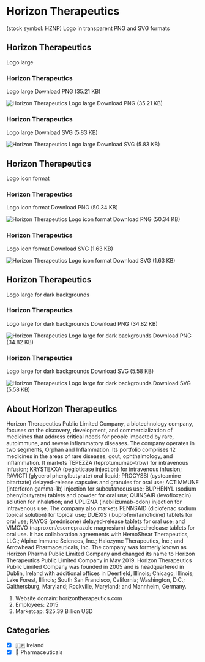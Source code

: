 # Horizon Therapeutics
 (stock symbol: HZNP) Logo in transparent PNG and SVG formats

## Horizon Therapeutics
 Logo large

### Horizon Therapeutics
 Logo large Download PNG (35.21 KB)

![Horizon Therapeutics
 Logo large Download PNG (35.21 KB)](/img/orig/HZNP_BIG-2aa76864.png)

### Horizon Therapeutics
 Logo large Download SVG (5.83 KB)

![Horizon Therapeutics
 Logo large Download SVG (5.83 KB)](/img/orig/HZNP_BIG-e8835028.svg)

## Horizon Therapeutics
 Logo icon format

### Horizon Therapeutics
 Logo icon format Download PNG (50.34 KB)

![Horizon Therapeutics
 Logo icon format Download PNG (50.34 KB)](/img/orig/HZNP-cd5d77e1.png)

### Horizon Therapeutics
 Logo icon format Download SVG (1.63 KB)

![Horizon Therapeutics
 Logo icon format Download SVG (1.63 KB)](/img/orig/HZNP-fbb12dd2.svg)

## Horizon Therapeutics
 Logo large for dark backgrounds

### Horizon Therapeutics
 Logo large for dark backgrounds Download PNG (34.82 KB)

![Horizon Therapeutics
 Logo large for dark backgrounds Download PNG (34.82 KB)](/img/orig/HZNP_BIG.D-b4815c4c.png)

### Horizon Therapeutics
 Logo large for dark backgrounds Download SVG (5.58 KB)

![Horizon Therapeutics
 Logo large for dark backgrounds Download SVG (5.58 KB)](/img/orig/HZNP_BIG.D-8998d835.svg)

## About Horizon Therapeutics


Horizon Therapeutics Public Limited Company, a biotechnology company, focuses on the discovery, development, and commercialization of medicines that address critical needs for people impacted by rare, autoimmune, and severe inflammatory diseases. The company operates in two segments, Orphan and Inflammation. Its portfolio comprises 12 medicines in the areas of rare diseases, gout, ophthalmology, and inflammation. It markets TEPEZZA (teprotumumab-trbw) for intravenous infusion; KRYSTEXXA (pegloticase injection) for intravenous infusion; RAVICTI (glycerol phenylbutyrate) oral liquid; PROCYSBI (cysteamine bitartrate) delayed-release capsules and granules for oral use; ACTIMMUNE (interferon gamma-1b) injection for subcutaneous use; BUPHENYL (sodium phenylbutyrate) tablets and powder for oral use; QUINSAIR (levofloxacin) solution for inhalation; and UPLIZNA (inebilizumab-cdon) injection for intravenous use. The company also markets PENNSAID (diclofenac sodium topical solution) for topical use; DUEXIS (ibuprofen/famotidine) tablets for oral use; RAYOS (prednisone) delayed-release tablets for oral use; and VIMOVO (naproxen/esomeprazole magnesium) delayed-release tablets for oral use. It has collaboration agreements with HemoShear Therapeutics, LLC.; Alpine Immune Sciences, Inc.; Halozyme Therapeutics, Inc.; and Arrowhead Pharmaceuticals, Inc. The company was formerly known as Horizon Pharma Public Limited Company and changed its name to Horizon Therapeutics Public Limited Company in May 2019. Horizon Therapeutics Public Limited Company was founded in 2005 and is headquartered in Dublin, Ireland with additional offices in Deerfield, Illinois; Chicago, Illinois; Lake Forest, Illinois; South San Francisco, California; Washington, D.C.; Gaithersburg, Maryland; Rockville, Maryland; and Mannheim, Germany.

1. Website domain: horizontherapeutics.com
2. Employees: 2015
3. Marketcap: $25.39 Billion USD


## Categories
- [x] 🇮🇪 Ireland
- [x] 💊 Pharmaceuticals

